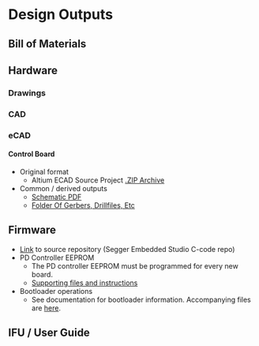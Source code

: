 # Design Outputs

## Bill of Materials

## Hardware

### Drawings

### CAD

### eCAD
#### Control Board
* Original format
    * Altium ECAD Source Project [.ZIP Archive](../../files/electronics/ECAD/alpha/altium/GHL%20NAATOS%20Sample%20Prep%20Main%20Board.zip)
* Common / derived outputs
    * [Schematic PDF](../../files/electronics/ECAD/alpha/derived/PDF/Schematic%20Prints.PDF)
    * [Folder Of Gerbers, Drillfiles, Etc](../../files/electronics/ECAD/alpha/derived/)

## Firmware
* [Link](https://github.com/Global-Health-Labs/NAATOS-V1-Modules-FW) to source repository (Segger Embedded Studio C-code repo)
* PD Controller EEPROM
    * The PD controller EEPROM must be programmed for every new board.
    * [Supporting files and instructions](../../files/electronics/PD_controller_programming/)
* Bootloader operations
    * See documentation for bootloader information. Accompanying files are [here](../../files/electronics/Programming_Firmware_With_Bootloader/).

## IFU / User Guide
